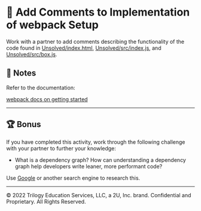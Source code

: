 # 📐 Add Comments to Implementation of webpack Setup

Work with a partner to add comments describing the functionality of the code found in [Unsolved/index.html](Unsolved/index.html), [Unsolved/src/index.js](Unsolved/src/js/index.js), and [Unsolved/src/box.js](Unsolved/src/js/box.js).

## 📝 Notes

Refer to the documentation:

[webpack docs on getting started](https://webpack.js.org/guides/getting-started/)

---

## 🏆 Bonus

If you have completed this activity, work through the following challenge with your partner to further your knowledge:

* What is a dependency graph? How can understanding a dependency graph help developers write leaner, more performant code?

Use [Google](https://www.google.com) or another search engine to research this.

---
© 2022 Trilogy Education Services, LLC, a 2U, Inc. brand. Confidential and Proprietary. All Rights Reserved.
